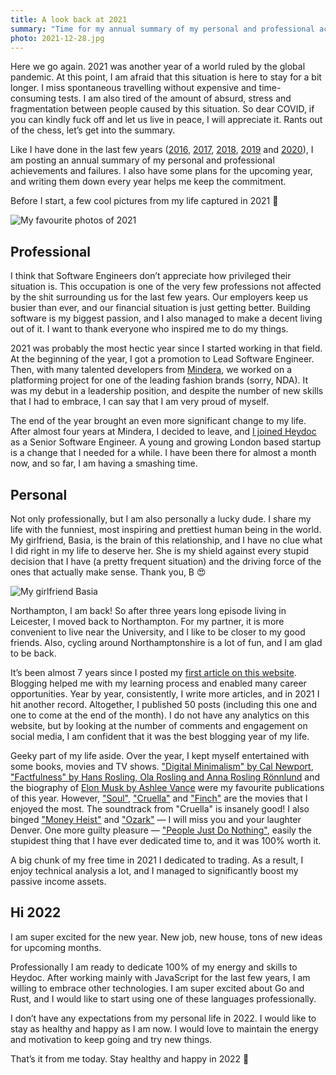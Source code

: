 ```yaml
---
title: A look back at 2021
summary: "Time for my annual summary of my personal and professional achievements and failures from the past year of 2021. The last 12 months brought many changes, luckily most of them were very good!"
photo: 2021-12-28.jpg
---
```


Here we go again. 2021 was another year of a world ruled by the global pandemic. At this point, I am afraid that this situation is here to stay for a bit longer. I miss spontaneous travelling without expensive and time-consuming tests. I am also tired of the amount of absurd, stress and fragmentation between people caused by this situation. So dear COVID, if you can kindly fuck off and let us live in peace, I will appreciate it. Rants out of the chess, let’s get into the summary.

Like I have done in the last few years ([2016](/a-look-back-at-2016/), [2017](/a-look-back-at-2017/), [2018](/a-look-back-at-2018/), [2019](/a-look-back-at-2019/) and [2020](/a-look-back-at-2020/)), I am posting an annual summary of my personal and professional achievements and failures. I also have some plans for the upcoming year, and writing them down every year helps me keep the commitment.

Before I start, a few cool pictures from my life captured in 2021 📸

![My favourite photos of 2021](/photos/2021-12-28-1.jpg)

## Professional

I think that Software Engineers don’t appreciate how privileged their situation is. This occupation is one of the very few professions not affected by the shit surrounding us for the last few years. Our employers keep us busier than ever, and our financial situation is just getting better. Building software is my biggest passion, and I also managed to make a decent living out of it. I want to thank everyone who inspired me to do my things.

2021 was probably the most hectic year since I started working in that field. At the beginning of the year, I got a promotion to Lead Software Engineer. Then, with many talented developers from [Mindera](https://mindera.com), we worked on a platforming project for one of the leading fashion brands (sorry, NDA). It was my debut in a leadership position, and despite the number of new skills that I had to embrace, I can say that I am very proud of myself.

The end of the year brought an even more significant change to my life. After almost four years at Mindera, I decided to leave, and [I joined Heydoc](https://pawelgrzybek.com/thanks-for-everything-mindera-hi-heydoc/)  as a Senior Software Engineer. A young and growing London based startup is a change that I needed for a while. I have been there for almost a month now, and so far, I am having a smashing time.

## Personal

Not only professionally, but I am also personally a lucky dude. I share my life with the funniest, most inspiring and prettiest human being in the world. My girlfriend, Basia, is the brain of this relationship, and I have no clue what I did right in my life to deserve her. She is my shield against every stupid decision that I have (a pretty frequent situation) and the driving force of the ones that actually make sense. Thank you, B 😍

![My girlfriend Basia](/photos/2021-12-28-2.jpg)

Northampton, I am back! So after three years long episode living in Leicester, I moved back to Northampton. For my partner, it is more convenient to live near the University, and I like to be closer to my good friends. Also, cycling around Northamptonshire is a lot of fun, and I am glad to be back.

It’s been almost 7 years since I posted my [first article on this website](/hello-there/). Blogging helped me with my learning process and enabled many career opportunities. Year by year, consistently, I write more articles, and in 2021 I hit another record. Altogether, I published 50 posts (including this one and one to come at the end of the month). I do not have any analytics on this website, but by looking at the number of comments and engagement on social media, I am confident that it was the best blogging year of my life.

Geeky part of my life aside. Over the year, I kept myself entertained with some books, movies and TV shows. ["Digital Minimalism" by Cal Newport](/book-review-digital-minimalism-by-cal-newport/), ["Factfulness" by Hans Rosling, Ola Rosling and Anna Rosling Rönnlund](/book-review-factfulness-by-hans-rosling-ola-rosling-and-anna-rosling-rönnlund/)  and the biography of [Elon Musk by Ashlee Vance](/book-review-elon-musk-by-ashlee-vance/) were my favourite publications of this year. However, ["Soul"](https://www.imdb.com/title/tt2948372/), ["Cruella"](https://www.imdb.com/title/tt3228774/) and ["Finch"](https://www.imdb.com/title/tt3420504/) are the movies that I enjoyed the most. The soundtrack from "Cruella" is insanely good! I also binged ["Money Heist"](https://www.imdb.com/title/tt6468322/) and ["Ozark"](https://www.imdb.com/title/tt5071412/)  — I will miss you and your laughter Denver. One more guilty pleasure — ["People Just Do Nothing"](https://www.imdb.com/title/tt3762198/), easily the stupidest thing that I have ever dedicated time to, and it was 100% worth it.

A big chunk of my free time in 2021 I dedicated to trading. As a result, I enjoy technical analysis a lot, and I managed to significantly boost my passive income assets.

## Hi 2022

I am super excited for the new year. New job, new house, tons of new ideas for upcoming months.

Professionally I am ready to dedicate 100% of my energy and skills to Heydoc. After working mainly with JavaScript for the last few years, I am willing to embrace other technologies. I am super excited about Go and Rust, and I would like to start using one of these languages professionally.

I don’t have any expectations from my personal life in 2022. I would like to stay as healthy and happy as I am now. I would love to maintain the energy and motivation to keep going and try new things.

That’s it from me today. Stay healthy and happy in 2022 👋
